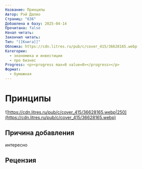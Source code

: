 ```yaml
---
Название: Принципы
Автор: Рэй Далио
Страниц: "636"
Добавлена в базу: 2025-04-14
Прочитана: false
Начал читать: 
Закончил читать: 
Тип: "[[Книга]]"
Обложка: https://cdn.litres.ru/pub/c/cover_415/36628165.webp
Категории:
  - экономика и инвестиции
  - про бизнес
Progress: <p><progress max=0 value=0></progress></p>
Формат:
  - бумажная
---
```

# Принципы

![https://cdn.litres.ru/pub/c/cover_415/36628165.webp|250](https://cdn.litres.ru/pub/c/cover_415/36628165.webp)

## Причина добавления

интересно

## Рецензия